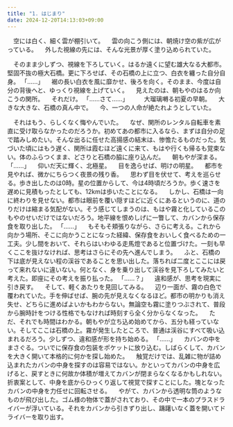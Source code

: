 ```yaml
---
title: "1. はじまり"
date: 2024-12-20T14:13:03+09:00
---
```

　空には白く、細く雲が棚引いて。
　雲の向こう側には、朝焼け空の紫が広がっている。
　外した視線の先には、そんな光景が厚く塗り込められていた。

　そのまま少しずつ、視線を下ろしていく。はるか遠くに望む雄大なる大都市。堅固不抜の極大石橋。更に下ろせば、その石橋の上に立つ、白衣を纏った自分自身。
「……」
　裾の長い白衣を風に靡かせ、後ろを向く。そのまま、今度は自分の背後へと、ゆっくり視線を上げていく。
　見えたのは、朝もやのはるか向こうの関所。
　それだけ。
「……さて……」
　
　大瑠璃囀る初夏の早朝。
　大きな大きな、石橋の真ん中で。
　今、一つの人命が絶たれようとしていた。


　それはもう、らしくなく悔やんでいた。
　なぜ、関所のレンタル自転車を素直に受け取らなかったのだろうか。初めてあの都市に入るなら、まずは自分の足で踏みしめたい。そんな出るに任せた高揚感の結末は、惨憺たるものだった。気づいた頃にはもう遅く、関所は霞むほど遠くに来て、もはや行くも帰るも覚束ない。体のふらつくまま、どさりと石橋の脇に座り込んだ。
　朝もやが深まる。
「……」
　仰いだ天に輝く、北極星。
　目を逸らせば、明けの明星。
　都市を見やれば、微かにちらつく夜景の残り香。
　思わず目を伏せて、考えを巡らせる。歩き出したのは0時。星の位置からして、今は4時頃だろうか。歩く速さを遅めに見積もったとしても、12kmは歩いたことになる。
　しかし、石橋は一向に終わりを見せない。都市は眼前を覆い隠すほどに近くにあるというのに、道のりだけは縮まる気配がない。そう感じてしまうのは、もはや霧と化しているこのもやのせいだけではないだろう。地平線を恨めしげに一瞥して、カバンから保存食を取り出した。
「……」
　もそもそ頬張りながら、さらに考える。これから向かう場所、そこに向かうことになった経緯、保存食をおいしく食べるための一工夫。少し間をおいて、それらはいわゆる走馬燈であると位置づけた。一刻も早くここを抜けなければ、思考はさらにその先へ進んでしまう。
　ふと、石橋の下は底が見えない程の渓谷であることを思い出した。落ちれば二度とここには戻って来れないに違いない。何となく、身を乗り出して渓谷を見下ろしてみたいと考えた。即座にその考えを振り払った。
「……？」
　違和感が、思考を現実に引き戻す。
　そして、軽くあたりを見回してみる。
　辺り一面が、霧の白色で覆われていた。手を伸ばせば、腕の先が見えなくなるほど。都市の明かりも消え失せ、どちらに進めばよいかもわからない。無論空も霧に塗りつぶされて、普段から腕時計をつける性格でもなければ時刻すら全く分からなくなった。
　ただ、それでも時間はわかる。朝もやが立ち込め始めてから、五分も経っていない。そしてここは石橋の上。霧が発生したところで、普通は渓谷にすべて吸い込まれるだろう。少しずつ、違和感が形を持ち始める。
「……」
　カバンの中をまさぐる。ついでに保存食の包装をポケットに放り込む。しばらくして、カバンを大きく開いて本格的に何かを探し始めた。
　触覚だけでは、乱雑に物が詰め込まれたカバンの中身を探すのは容易ではない。かといってカバンの中身を広げると、戻すときに何故か体積が増えてカバンが閉まらなくなるかもしれない。折衷案として、中身を底からひっくり返して視覚で探すことにした。塊となったカバンの中身を力任せに回転させる。
　やがて、カバンから透明な筒のようなものが飛び出した。ゴム様の物体で蓋がされており、その中で一本のプラスドライバーが浮いている。それをカバンから引きずり出し、躊躇いなく蓋を開いてドライバーを取り出す。
